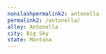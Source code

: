 ```yaml
---
﻿nonslashpermalink2: antonella
permalink2: /antonella/
alley: Antonella
city: Big Sky
state: Montana
---
```

